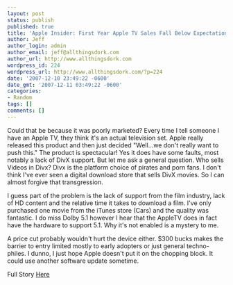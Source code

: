 ```yaml
---
layout: post
status: publish
published: true
title: 'Apple Insider: First Year Apple TV Sales Fall Below Expectations'
author: Jeff
author_login: admin
author_email: jeff@allthingsdork.com
author_url: http://www.allthingsdork.com
wordpress_id: 224
wordpress_url: http://www.allthingsdork.com/?p=224
date: '2007-12-10 23:49:22 -0600'
date_gmt: '2007-12-11 03:49:22 -0600'
categories:
- Random
tags: []
comments: []
---
```

<p>
Could that be because it was poorly marketed? Every time I tell someone I have an Apple TV, they think it's an actual television set. Apple really released this product and then just decided "Well...we don't really want to push this." The product is spectacular! Yes it does have some faults, most notably a lack of DivX support. But let me ask a general question. Who sells Videos in Divx? Divx is the platform choice of pirates and porn fans. I don't think I've ever seen a digital download store that sells DivX movies. So I can almost forgive that transgression.</p>
<p>I guess part of the problem is the lack of support from the film industry, lack of HD content and the relative time it takes to download a film. I've only purchased one movie from the iTunes store (Cars) and the quality was fantastic. I do miss Dolby 5.1 however I hear that the AppleTV does in fact have the hardware to support 5.1. Why it's not enabled is a mystery to me. </p>
<p>A price cut probably wouldn't hurt the device either. $300 bucks makes the barrier to entry limited mostly to early adopters or just general techno-philes. I dunno, I just hope Apple doesn't put it on the chopping block. It could use another software update sometime. </p>
<p>Full Story <a href="http://www.appleinsider.com/articles/07/12/10/first_year_apple_tv_sales_fall_below_expectations.html"> Here</p>

